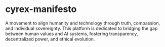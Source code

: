 # cyrex-manifesto
A movement to align humanity and technology through truth, compassion, and individual sovereignty. This platform is dedicated to bridging the gap between human values and AI systems, fostering transparency, decentralized power, and ethical evolution.

